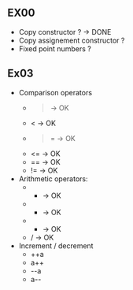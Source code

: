 ## EX00

- Copy constructor ? -> DONE
- Copy assignement constructor ?
- Fixed point numbers ?

## Ex03
- Comparison operators 
	- > -> OK
	- < -> OK
	- >= -> OK
	- <= -> OK
	- == -> OK
	- !=  -> OK
- Arithmetic operators:
	- + -> OK
	- - -> OK
	- * -> OK
	- / -> OK
- Increment / decrement
	- ++a
	- a++
	- --a
	- a--
